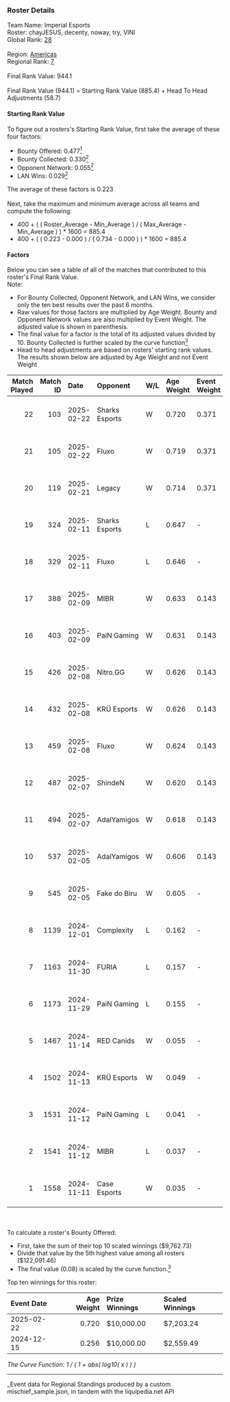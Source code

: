 ### Roster Details<br />
Team Name: Imperial Esports<br />
Roster: chayJESUS, decenty, noway, try, VINI<br />
Global Rank: [28](../../standings_global_2025_05_05.md)<br />
<br />
Region: [Americas]( ../../standings_americas_2025_05_05.md)<br />
Regional Rank: [7]( ../../standings_americas_2025_05_05.md)<br />
<br />
Final Rank Value:  944.1<br />
<br />
Final Rank Value (944.1) = Starting Rank Value (885.4) + Head To Head Adjustments (58.7)<br />

#### Starting Rank Value<br />
To figure out a rosters's Starting Rank Value, first take the average of these four factors:<br />
- Bounty Offered: 0.477[<sup>1</sup>](#table2)
- Bounty Collected: 0.330[<sup>2</sup>](#table1)
- Opponent Network: 0.055[<sup>2</sup>](#table1)
- LAN Wins: 0.029[<sup>2</sup>](#table1)

The average of these factors is 0.223<br />
<br />
Next, take the maximum and minimum average across all teams and compute the following:<br />
- 400 + ( ( Roster_Average - Min_Average ) / ( Max_Average - Min_Average ) ) * 1600 = 885.4
- 400 + ( ( 0.223 - 0.000 ) / ( 0.734 - 0.000 ) ) * 1600 = 885.4


#### Factors<br />
Below you can see a table of all of the matches that contributed to this roster's Final Rank Value.<br />
Note:<br />

- For Bounty Collected, Opponent Network, and LAN Wins, we consider only the ten best results over the past 6 months.
- Raw values for those factors are multiplied by Age Weight. Bounty and Opponent Network values are also multiplied by Event Weight. The adjusted value is shown in parenthesis.
- The final value for a factor is the total of its adjusted values divided by 10. Bounty Collected is further scaled by the curve function[<sup>3</sup>](#curveFunction)
- Head to head adjustments are based on rosters' starting rank values. The results shown below are adjusted by Age Weight and not Event Weight
<span id="table1"></span><br />


| Match Played | Match ID | Date       | Opponent       | W/L | Age Weight | Event Weight | Bounty Collected | Opponent Network | LAN Wins  | H2H Adj. | Roster                               |
| -: | -: | :- | :- | :- | :- | :- | :- | :- | :- | -: | :- |
|           22 |      103 | 2025-02-22 | Sharks Esports | W   | 0.720      | 0.371        | 0.043 (0.012)    | 0.507 (0.135)    | 0 (0.000) |    10.09 | chayJESUS, decenty, noway, try, VINI |
|           21 |      105 | 2025-02-22 | Fluxo          | W   | 0.719      | 0.371        | 0.034 (0.009)    | 0.273 (0.073)    | 0 (0.000) |     8.20 | chayJESUS, decenty, noway, try, VINI |
|           20 |      119 | 2025-02-21 | Legacy         | W   | 0.714      | 0.371        | 0.032 (0.008)    | 0.598 (0.158)    | 0 (0.000) |     9.29 | chayJESUS, decenty, noway, try, VINI |
|           19 |      324 | 2025-02-11 | Sharks Esports | L   | 0.647      | -            | -                | -                | -         |   -11.18 | chayJESUS, decenty, noway, try, VINI |
|           18 |      329 | 2025-02-11 | Fluxo          | L   | 0.646      | -            | -                | -                | -         |   -13.42 | chayJESUS, decenty, noway, try, VINI |
|           17 |      388 | 2025-02-09 | MIBR           | W   | 0.633      | 0.143        | 0.177 (0.016)    | 0.386 (0.035)    | 0 (0.000) |    17.57 | chayJESUS, decenty, noway, try, VINI |
|           16 |      403 | 2025-02-09 | PaiN Gaming    | W   | 0.631      | 0.143        | 0.502 (0.045)    | 0.485 (0.044)    | 0 (0.000) |    19.51 | chayJESUS, decenty, noway, try, VINI |
|           15 |      426 | 2025-02-08 | Nitro.GG       | W   | 0.626      | 0.143        | 0.001 (0.000)    | 0.247 (0.022)    | 0 (0.000) |     3.30 | chayJESUS, decenty, noway, try, VINI |
|           14 |      432 | 2025-02-08 | KRÜ Esports    | W   | 0.626      | 0.143        | 0.000 (0.000)    | -                | 0 (0.000) |     1.14 | chayJESUS, decenty, noway, try, VINI |
|           13 |      459 | 2025-02-08 | Fluxo          | W   | 0.624      | 0.143        | 0.034 (0.003)    | 0.273 (0.024)    | -         |     7.81 | chayJESUS, decenty, noway, try, VINI |
|           12 |      487 | 2025-02-07 | ShindeN        | W   | 0.620      | 0.143        | 0.000 (0.000)    | 0.290 (0.026)    | -         |     1.99 | chayJESUS, decenty, noway, try, VINI |
|           11 |      494 | 2025-02-07 | AdalYamigos    | W   | 0.618      | 0.143        | 0.000 (0.000)    | 0.208 (0.018)    | -         |     2.16 | chayJESUS, decenty, noway, try, VINI |
|           10 |      537 | 2025-02-05 | AdalYamigos    | W   | 0.606      | 0.143        | -                | 0.208 (0.018)    | -         |     2.05 | chayJESUS, decenty, noway, try, VINI |
|            9 |      545 | 2025-02-05 | Fake do Biru   | W   | 0.605      | -            | -                | -                | -         |     2.42 | chayJESUS, decenty, noway, try, VINI |
|            8 |     1139 | 2024-12-01 | Complexity     | L   | 0.162      | -            | -                | -                | -         |    -1.67 | decenty, felps, noway, try, VINI     |
|            7 |     1163 | 2024-11-30 | FURIA          | L   | 0.157      | -            | -                | -                | -         |    -0.72 | decenty, felps, noway, try, VINI     |
|            6 |     1173 | 2024-11-29 | PaiN Gaming    | L   | 0.155      | -            | -                | -                | -         |    -0.07 | decenty, felps, noway, try, VINI     |
|            5 |     1467 | 2024-11-14 | RED Canids     | W   | 0.055      | -            | -                | -                | 1 (0.055) |     0.19 | decenty, felps, noway, try, VINI     |
|            4 |     1502 | 2024-11-13 | KRÜ Esports    | W   | 0.049      | -            | -                | -                | 1 (0.049) |     0.10 | decenty, felps, noway, try, VINI     |
|            3 |     1531 | 2024-11-12 | PaiN Gaming    | L   | 0.041      | -            | -                | -                | -         |    -0.02 | decenty, felps, noway, try, VINI     |
|            2 |     1541 | 2024-11-12 | MIBR           | L   | 0.037      | -            | -                | -                | -         |    -0.11 | decenty, felps, noway, try, VINI     |
|            1 |     1558 | 2024-11-11 | Case Esports   | W   | 0.035      | -            | -                | -                | 1 (0.035) |     0.07 | decenty, felps, noway, try, VINI     |

<br />
<span id="table2"></span><br />
To calculate a roster's Bounty Offered:<br />

- First, take the sum of their top 10 scaled winnings ($9,762.73)
- Divide that value by the 5th highest value among all rosters ($122,091.46)
- The final value (0.08) is scaled by the curve function.[<sup>3</sup>](#curveFunction)

Top ten winnings for this roster:<br />

| Event Date | Age Weight | Prize Winnings | Scaled Winnings |
| :- | -: | :- | :- |
| 2025-02-22 |      0.720 | $10,000.00     | $7,203.24       |
| 2024-12-15 |      0.256 | $10,000.00     | $2,559.49       |


<span id="curveFunction"></span>_The Curve Function: 1 / ( 1 + abs( log10( x ) ) )_<br />

---
_Event data for Regional Standings produced by a custom mischief_sample.json, in tandem with the liquipedia.net API<br />
